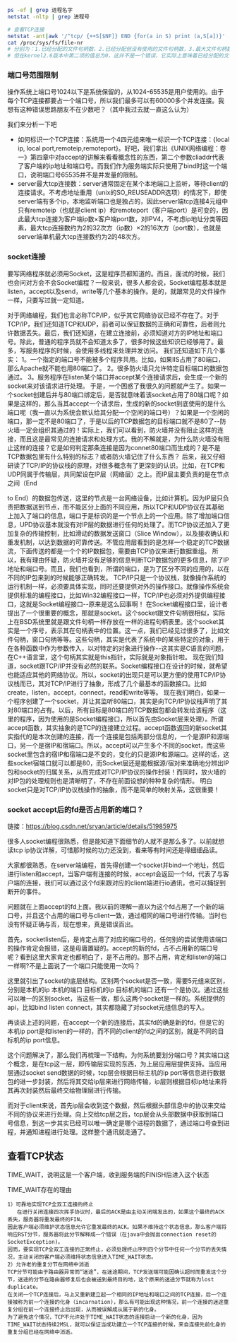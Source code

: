 ```bash
ps -ef | grep 进程名字
netstat -nltp | grep 进程号

# 查看TCP连接
netstat -ant|awk '/^tcp/ {++S[$NF]} END {for(a in S) print (a,S[a])}'
cat /proc/sys/fs/file-nr  
# 分别为：1.已经分配的文件句柄数，2.已经分配但没有使用的文件句柄数，3.最大文件句柄数。
# 但在kernel2.6版本中第二项的值总为0，这并不是一个错误，它实际上意味着已经分配的文件描述符无一浪费的都已经被使用了 。
```

### 端口号范围限制

操作系统上端口号1024以下是系统保留的，从1024-65535是用户使用的。由于每个TCP连接都要占一个端口号，所以我们最多可以有60000多个并发连接。我想有这种错误思路朋友不在少数吧？（其中我过去就一直这么认为）

我们来分析一下吧

- 如何标识一个TCP连接：系统用一个4四元组来唯一标识一个TCP连接：{local ip, local port,remoteip,remoteport}。好吧，我们拿出《UNIX网络编程：卷一》第四章中对accept的讲解来看看概念性的东西，第二个参数cliaddr代表了客户端的ip地址和端口号。而我们作为服务端实际只使用了bind时这一个端口，说明端口号65535并不是并发量的限制。
- server最大tcp连接数：server通常固定在某个本地端口上监听，等待client的连接请求。不考虑地址重用（unix的SO_REUSEADDR选项）的情况下，即使server端有多个ip，本地监听端口也是独占的，因此server端tcp连接4元组中只有remoteip（也就是client ip）和remoteport（客户端port）是可变的，因此最大tcp连接为客户端ip数×客户端port数，对IPV4，不考虑ip地址分类等因素，最大tcp连接数约为2的32次方（ip数）×2的16次方（port数），也就是server端单机最大tcp连接数约为2的48次方。

### socket连接

要写网络程序就必须用Socket，这是程序员都知道的。而且，面试的时候，我们也会问对方会不会Socket编程？一般来说，很多人都会说，Socket编程基本就是listen，accept以及send，write等几个基本的操作。是的，就跟常见的文件操作一样，只要写过就一定知道。

对于网络编程，我们也言必称TCP/IP，似乎其它网络协议已经不存在了。对于TCP/IP，我们还知道TCP和UDP，前者可以保证数据的正确和可靠性，后者则允许数据丢失。最后，我们还知道，在建立连接前，必须知道对方的IP地址和端口号。除此，普通的程序员就不会知道太多了，很多时候这些知识已经够用了。最多，写服务程序的时候，会使用多线程来处理并发访问。
我们还知道如下几个事实：
1。一个指定的端口号不能被多个程序共用。比如，如果IIS占用了80端口，那么Apache就不能也用80端口了。
2。很多防火墙只允许特定目标端口的数据包通过。
3。服务程序在listen某个端口并accept某个连接请求后，会生成一个新的socket来对该请求进行处理。
于是，一个困惑了我很久的问题就产生了。如果一个socket创建后并与80端口绑定后，是否就意味着该socket占用了80端口呢？如果是这样的，那么当其accept一个请求后，生成的新的socket到底使用的是什么端口呢（我一直以为系统会默认给其分配一个空闲的端口号）？如果是一个空闲的端口，那一定不是80端口了，于是以后的TCP数据包的目标端口就不是80了--防火墙一定会组织其通过的！实际上，我们可以看到，防火墙并没有阻止这样的连接，而且这是最常见的连接请求和处理方式。我的不解就是，为什么防火墙没有阻止这样的连接？它是如何判定那条连接是因为connet80端口而生成的？是不是TCP数据包里有什么特别的标志？或者防火墙记住了什么东西？
后来，我又仔细研读了TCP/IP的协议栈的原理，对很多概念有了更深刻的认识。比如，在TCP和UDP同属于传输层，共同架设在IP层（网络层）之上。而IP层主要负责的是在节点之间（End

to End）的数据包传送，这里的节点是一台网络设备，比如计算机。因为IP层只负责把数据送到节点，而不能区分上面的不同应用，所以TCP和UDP协议在其基础上加入了端口的信息，端口于是标识的是一个节点上的一个应用。除了增加端口信息，UPD协议基本就没有对IP层的数据进行任何的处理了。而TCP协议还加入了更加复杂的传输控制，比如滑动的数据发送窗口（Slice Window），以及接收确认和重发机制，以达到数据的可靠传送。不管应用层看到的是怎样一个稳定的TCP数据流，下面传送的都是一个个的IP数据包，需要由TCP协议来进行数据重组。
所以，我有理由怀疑，防火墙并没有足够的信息判断TCP数据包的更多信息，除了IP地址和端口号。而且，我们也看到，所谓的端口，是为了区分不同的应用的，以在不同的IP包来到的时候能够正确转发。
TCP/IP只是一个协议栈，就像操作系统的运行机制一样，必须要具体实现，同时还要提供对外的操作接口。就像操作系统会提供标准的编程接口，比如Win32编程接口一样，TCP/IP也必须对外提供编程接口，这就是Socket编程接口--原来是这么回事啊！
在Socket编程接口里，设计者提出了一个很重要的概念，那就是socket。这个socket跟文件句柄很相似，实际上在BSD系统里就是跟文件句柄一样存放在一样的进程句柄表里。这个socket其实是一个序号，表示其在句柄表中的位置。这一点，我们已经见过很多了，比如文件句柄，窗口句柄等等。这些句柄，其实是代表了系统中的某些特定的对象，用于在各种函数中作为参数传入，以对特定的对象进行操作--这其实是C语言的问题，在C++语言里，这个句柄其实就是this指针，实际就是对象指针啦。
现在我们知道，socket跟TCP/IP并没有必然的联系。Socket编程接口在设计的时候，就希望也能适应其他的网络协议。所以，socket的出现只是可以更方便的使用TCP/IP协议栈而已，其对TCP/IP进行了抽象，形成了几个最基本的函数接口。比如create，listen，accept，connect，read和write等等。
现在我们明白，如果一个程序创建了一个socket，并让其监听80端口，其实是向TCP/IP协议栈声明了其对80端口的占有。以后，所有目标是80端口的TCP数据包都会转发给该程序（这里的程序，因为使用的是Socket编程接口，所以首先由Socket层来处理）。所谓accept函数，其实抽象的是TCP的连接建立过程。accept函数返回的新socket其实指代的是本次创建的连接，而一个连接是包括两部分信息的，一个是源IP和源端口，另一个是宿IP和宿端口。所以，accept可以产生多个不同的socket，而这些socket里包含的宿IP和宿端口是不变的，变化的只是源IP和源端口。这样的话，这些socket宿端口就可以都是80，而Socket层还是能根据源/宿对来准确地分辨出IP包和socket的归属关系，从而完成对TCP/IP协议的操作封装！而同时，放火墙的对IP包的处理规则也是清晰明了，不存在前面设想的种种复杂的情形。
明白socket只是对TCP/IP协议栈操作的抽象，而不是简单的映射关系，这很重要！



### socket accept后的fd是否占用新的端口？

链接：https://blog.csdn.net/sryan/article/details/51985975

很多人socket编程很熟悉，但是能知道下面细节的人就不是那么多了。以前就想读tcp ip协议详解，可惜那时候的功力还没到，看来等有时间还是得细细品读。



大家都很熟悉，在server端编程，首先得创建一个socket并bind一个地址，然后进行listen和accept，当客户端有连接的时候，accept会返回一个fd，代表了与客户端的连接，我们可以通过这个fd来跟对应的client端进行io通讯，也可以捕捉到断开的事件。



问题就在上面accept的fd上面。我以前的理解一直以为这个fd占用了一个新的端口号，并且这个占用的端口号与client一致，通过相同的端口号进行传输。当时也没有怀疑正确与否，现在想来，真是错误百出。



首先，socketlisten后，是肯定占用了对应的端口号的，任何别的尝试使用该端口的操作肯定会报错，这是毋庸置疑的。accept的新的fd，占不占用新的端口号呢？看到这里大家肯定也都明白了，是不占用的。那不占用，肯定和listen的端口一样啊?不是上面说了一个端口只能使用一次吗？



这里就引出了socket的底层结构。区别两个socket是否一致，需要5元组来区别，分别是本机的ip 本机的端口 目标机的ip 目标机的端口 还有一个是协议。通过这些可以唯一的区别socket，当这些一致，那么这两个socket是一样的。系统提供的api，比如bind listen connect，其实都隐藏了对socket元组信息的写入。



再谈谈上述的问题，在accept一个新的连接后，其实fd的确是新的fd，但是它的本机ip port是和listen的一样的，而不同的client的fd之间的区别，就是不同的目标机的ip port信息。



这个问题解决了，那么我们再梳理一下结构。为何系统要划分端口号？其实端口这个概念，是在tcp这一层，即传输层实现的东西，为上层应用层提供支持。当应用层通过socket send数据的时候，tcp层会根据目标主机的ip port等信息进行数据包的进一步封装，然后将其交给ip层来进行网络传输，ip层则根据目标ip地址来将其再次封装然后最终交给物理层进行传输。

而对于client来说，首先ip层会收到这个数据，然后根据头部信息中的协议来交给不同的协议来进行处理。向上交给tcp层之后，tcp层会从头部数据中获取到端口号信息，到这一步其实已经可以唯一确定是哪个进程的数据了，通过端口号查到进程，并通知进程进行处理。这样整个通讯就走通了。


## 查看TCP状态

TIME_WAIT，说明这是一个客户端，收到服务端的FINISH后进入这个状态



TIME_WAIT存在的理由

```
1）可靠地实现TCP全双工连接的终止
   在进行关闭连接四次挥手协议时，最后的ACK是由主动关闭端发出的，如果这个最终的ACK丢失，服务器将重发最终的FIN，
因此客户端必须维护状态信息允许它重发最终的ACK。如果不维持这个状态信息，那么客户端将响应RST分节，服务器将此分节解释成一个错误（在java中会抛出connection reset的SocketException)。
因而，要实现TCP全双工连接的正常终止，必须处理终止序列四个分节中任何一个分节的丢失情况，主动关闭的客户端必须维持状态信息进入TIME_WAIT状态。
2）允许老的重复分节在网络中消逝 
TCP分节可能由于路由器异常而“迷途”，在迷途期间，TCP发送端可能因确认超时而重发这个分节，迷途的分节在路由器修复后也会被送到最终目的地，这个原来的迷途分节就称为lost duplicate。
在关闭一个TCP连接后，马上又重新建立起一个相同的IP地址和端口之间的TCP连接，后一个连接被称为前一个连接的化身（incarnation)，那么有可能出现这种情况，前一个连接的迷途重复分组在前一个连接终止后出现，从而被误解成从属于新的化身。
为了避免这个情况，TCP不允许处于TIME_WAIT状态的连接启动一个新的化身，因为TIME_WAIT状态持续2MSL，就可以保证当成功建立一个TCP连接的时候，来自连接先前化身的重复分组已经在网络中消逝。
```